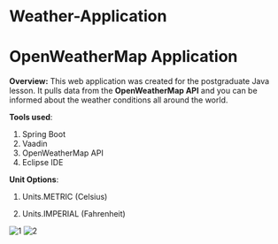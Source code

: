 # Weather-Application
# OpenWeatherMap Application #

**Overview:**
This web application was created for the postgraduate Java lesson. It pulls data from the **OpenWeatherMap API** and you can be informed about the weather conditions all around the world.


**Tools used**:

1. Spring Boot 
2. Vaadin 
3. OpenWeatherMap API
4. Eclipse IDE

**Unit Options**:
1. Units.METRIC (Celsius)

2. Units.IMPERIAL (Fahrenheit)

![1](https://user-images.githubusercontent.com/75641530/108637138-f423d100-7491-11eb-8a7a-0508a80216d1.jpg)
![2](https://user-images.githubusercontent.com/75641530/108637141-f71ec180-7491-11eb-9ceb-1882b3c15664.jpg)
